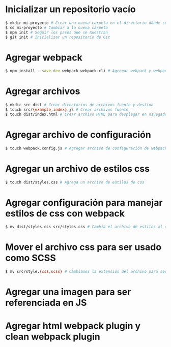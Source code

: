 # Inicializar un repositorio vacío

```sh
$ mkdir mi-proyecto # Crear una nueva carpeta en el directorio dónde se está.
$ cd mi-proyecto # Cambiar a la nueva carpeta
$ npm init # Seguir los pasos que se muestran
$ git init # Inicializar un repositorio de Git
```

# Agregar webpack

```sh
$ npm install --save-dev webpack webpack-cli # Agregar webpack y webpack-cli
```

# Agregar archivos

```sh
$ mkdir src dist # Crear directorios de archivos fuente y destino
$ touch src/{example,index}.js # Crear archivos fuente
$ touch dist/index.html # Crear archivo HTML para desplegar en navegador
```

# Agregar archivo de configuración

```sh
$ touch webpack.config.js # Agregar archivo de configuración de webpack
```

# Agregar un archivo de estilos css

```sh
$ touch dist/styles.css # Agrega un archivo de estilos de css
```

# Agregar configuración para manejar estilos de css con webpack
```sh
$ mv dist/styles.css src/styles.css # Cambia el archivo de estilos al directorio fuente
```

# Mover el archivo css para ser usado como SCSS
```sh
$ mv src/style.{css,scss} # Cambiamos la extensión del archivo para ser interpetado como SCSS
```

# Agregar una imagen para ser referenciada en JS

# Agregar html webpack plugin y clean webpack plugin
